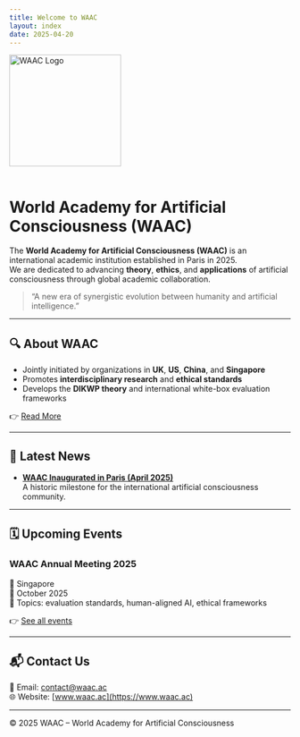 ```yaml
---
title: Welcome to WAAC
layout: index
date: 2025-04-20
---
```


<img src="/images/waac-logo.png" alt="WAAC Logo" style="width:200px; margin-bottom: 1rem;" />

# World Academy for Artificial Consciousness (WAAC)

The **World Academy for Artificial Consciousness (WAAC)** is an international academic institution established in Paris in 2025.  
We are dedicated to advancing **theory**, **ethics**, and **applications** of artificial consciousness through global academic collaboration.

> “A new era of synergistic evolution between humanity and artificial intelligence.”

---

## 🔍 About WAAC

- Jointly initiated by organizations in **UK**, **US**, **China**, and **Singapore**
- Promotes **interdisciplinary research** and **ethical standards**
- Develops the **DIKWP theory** and international white-box evaluation frameworks

👉 [Read More](/about)

---

## 📰 Latest News

- **[WAAC Inaugurated in Paris (April 2025)](/2025/04/20/WAAC-Inaugurated-in-Paris/)**  
  A historic milestone for the international artificial consciousness community.

---

## 🗓 Upcoming Events

### WAAC Annual Meeting 2025  
📍 Singapore  
📅 October 2025  
🎯 Topics: evaluation standards, human-aligned AI, ethical frameworks

👉 [See all events](/events)

---

## 📬 Contact Us

📧 Email: [contact@waac.ac](mailto:contact@waac.ac)  
🌐 Website: [www.waac.ac](https://www.waac.ac)

---

© 2025 WAAC – World Academy for Artificial Consciousness
